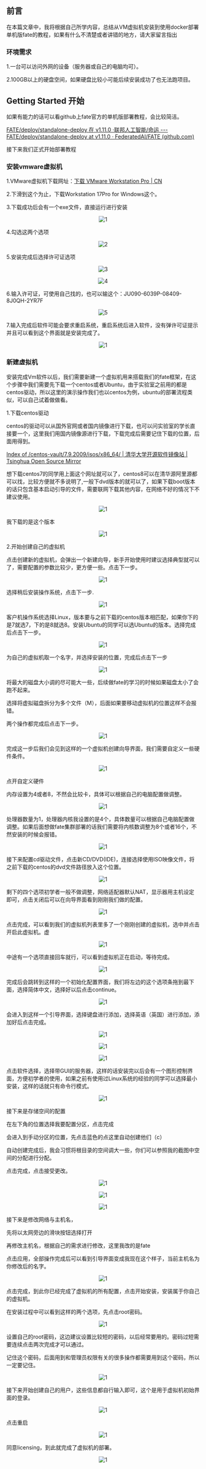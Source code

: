 ## 前言

在本篇文章中，我将根据自己所学内容，总结从VM虚拟机安装到使用docker部署单机版fate的教程，如果有什么不清楚或者讲错的地方，请大家留言指出

### 环境需求

1.一台可以访问外网的设备（服务器或自己的电脑均可）。

2.100GB以上的硬盘空间，如果硬盘比较小可能后续安装成功了也无法跑项目。

## Getting Started 开始

如果有能力的话可以看github上fate官方的单机版部署教程，会比较简洁。

[FATE/deploy/standalone-deploy 在 v1.11.0 ·联邦人工智能/命运 --- FATE/deploy/standalone-deploy at v1.11.0 · FederatedAI/FATE (github.com)](https://github.com/FederatedAI/FATE/tree/v1.11.0/deploy/standalone-deploy)



接下来我们正式开始部署教程

### 安装vmware虚拟机

1.VMware虚拟机下载网址：[下载 VMware Workstation Pro | CN](https://www.vmware.com/content/vmware/vmware-published-sites/cn/products/workstation-pro/workstation-pro-evaluation.html.html.html)

2.下滑到这个为止，下载Workstation 17Pro for Windows这个。

3.下载成功后会有一个exe文件，直接运行进行安装

<p style="text-align: center;">
    <img alt="1" src="photo/1.png">
</p>


4.勾选这两个选项

<p style="text-align: center;">
    <img alt="2" src="photo/2.png">
</p>


5.安装完成后选择许可证选项

<p style="text-align: center;">
    <img alt="3" src="photo/3.png">
</p>

<p style="text-align: center;">
    <img alt="4" src="photo/4.png">
</p>


6.输入许可证，可使用自己找的，也可以输这个：JU090-6039P-08409-8J0QH-2YR7F

<p style="text-align: center;">
    <img alt="5" src="photo/5.png">
</p>


7.输入完成后软件可能会要求重启系统，重启系统后进入软件，没有弹许可证提示并且可以看到这个界面就是安装完成了。
<p style="text-align: center;">
    <img alt="1" src="photo/image-20240709135508010.png">
</p>

### 新建虚拟机

安装完成Vm软件以后，我们需要新建一个虚拟机用来搭载我们的fate框架，在这个步骤中我们需要先下载一个centos或者Ubuntu，由于实验室之前用的都是centos驱动，所以这里的演示操作我们也以centos为例，ubuntu的部署流程类似，可以自己试着做做看。

1.下载centos驱动

centos的驱动可以从国外官网或者国内镜像进行下载，也可以问实验室的学长直接要一个，这里我们用国内镜像源进行下载，下载完成后需要记住下载的位置，后面用得到。

[Index of /centos-vault/7.9.2009/isos/x86_64/ | 清华大学开源软件镜像站 | Tsinghua Open Source Mirror](https://mirrors.tuna.tsinghua.edu.cn/centos-vault/7.9.2009/isos/x86_64/)

想下载centos7的同学用上面这个网址就可以了，centos8可以在清华源阿里源都可以找，比较方便就不多说明了,一般下dvd版本的就可以了，如果下载boot版本的话只包含基本启动引导的文件，需要联网下载其他内容，在网络不好的情况下不建议使用。

<p style="text-align: center;">
    <img alt="1" src="photo/image-20240709141707665.png">
</p>
我下载的是这个版本
<p style="text-align: center;">
    <img alt="1" src="photo/image-20240709142030721.png">
</p>

2.开始创建自己的虚拟机

点击创建新的虚拟机，会弹出一个新建向导，新手开始使用时建议选择典型就可以了，需要配置的参数比较少，更方便一些。点击下一步。
<p style="text-align: center;">
    <img alt="1" src="photo/image-20240709142258555.png">
</p>

选择稍后安装操作系统，点击下一步.
<p style="text-align: center;">
    <img alt="1" src="photo/image-20240709142446655.png">
</p>

客户机操作系统选择Linux，版本要与之前下载的centos版本相匹配，如果你下的是7就选7，下的是8就选8。安装Ubuntu的同学可以选Ubuntu的版本。选择完成后点击下一步。
<p style="text-align: center;">
    <img alt="1" src="photo/image-20240709142504769.png">
</p>

为自己的虚拟机取一个名字，并选择安装的位置，完成后点击下一步
<p style="text-align: center;">
    <img alt="1" src="photo/image-20240709142817512.png">
</p>

将最大的磁盘大小调的尽可能大一些，后续做fate的学习的时候如果磁盘太小了会跑不起来。

选择将虚拟磁盘拆分为多个文件（M），后面如果要移动虚拟机的位置这样不会报错。

两个操作都完成后点击下一步。
<p style="text-align: center;">
    <img alt="1" src="photo/image-20240709143014960.png">
</p>

完成这一步后我们会见到这样的一个虚拟机创建向导界面，我们需要自定义一些硬件条件。

<p style="text-align: center;">
    <img alt="1" src="photo/image-20240709143209334.png">
</p>

点开自定义硬件

内存设置为4或者8，不然会比较卡，具体可以根据自己的电脑配置做调整。
<p style="text-align: center;">
    <img alt="1" src="photo/image-20240709143235938.png">
</p>

处理器数量为1，处理器内核我设置的是4个，具体数量可以根据自己电脑配置做调整。如果后面想做fate集群部署的话我们需要将内核数调整为8个或者16个，不然安装的时候会报错。
<p style="text-align: center;">
    <img alt="1" src="photo/image-20240709143520816.png">
</p>

接下来配置cd驱动文件，点击新CD/DVD(IDE)，连接选择使用ISO映像文件，将之前下载的centos的dvd文件路径放入这个位置。
<p style="text-align: center;">
    <img alt="1" src="photo/image-20240709143743195.png">
</p>

剩下的四个选项初学者一般不做调整，网络适配器默认NAT，显示器用主机设定即可，点击关闭后可以在向导界面看到刚刚我们做的配置。
<p style="text-align: center;">
    <img alt="1" src="photo/image-20240709144014476.png">
</p>

点击完成，可以看到我们的虚拟机列表里多了一个刚刚创建的虚拟机，选中并点击开启此虚拟机。虚
<p style="text-align: center;">
    <img alt="1" src="photo/image-20240709145221762.png">
</p>

中途有一个选项直接回车就行，可以看到虚拟机正在启动，等待完成。
<p style="text-align: center;">
    <img alt="1" src="photo/image-20240709145351923.png">
</p>

完成后会跳转到这样的一个初始化配置界面，我们将左边的这个选项条拖到最下面，选择简体中文，选择好以后点击continue。
<p style="text-align: center;">
    <img alt="1" src="photo/image-20240709145507040.png">
</p>

会进入到这样一个引导界面，选择键盘进行添加，选择英语（英国）进行添加，添加好后点击完成。
<p style="text-align: center;">
    <img alt="1" src="photo/image-20240709150448726.png">
</p>

<p style="text-align: center;">
    <img alt="1" src="photo/image-20240709153711893.png">
</p>

<p style="text-align: center;">
    <img alt="1" src="photo/image-20240709155806895.png">
</p>

点击软件选择，选择带GUI的服务器，这样的话安装完以后会有一个图形控制界面，方便初学者的使用，如果之前有使用过Linux系统的经验的同学可以选择最小安装，这样的话就只有命令行模式。
<p style="text-align: center;">
    <img alt="1" src="photo/image-20240709161059217.png">
</p>

接下来是存储空间的配置

在左下角的位置选择我要配置分区，点击完成

会进入到手动分区的位置，先点击蓝色的点这里自动创建他们（c）

自动创建完成后，我会习惯将根目录的空间调大一些，你们可以参照我的截图中空间的分配进行分配。

点击完成，点击接受更改。
<p style="text-align: center;">
    <img alt="1" src="photo/image-20240709163903020.png">
</p>

<p style="text-align: center;">
    <img alt="1" src="photo/image-20240709163920161.png">
</p>
<p style="text-align: center;">
    <img alt="1" src="photo/image-20240709163945898.png">
</p>

接下来是修改网络与主机名，

先将以太网旁边的滑块按钮选择打开

再修改主机名，根据自己的需求进行修改，这里我改的是fate

点击应用，全部操作完成后可以看到引导界面变成我现在这个样子，当前主机名为你修改后的名字。
<p style="text-align: center;">
    <img alt="1" src="photo/image-20240709164209782.png">
</p>

点击完成，到此你已经完成了虚拟机的所有配置，点击开始安装，安装属于你自己的虚拟机。

在安装过程中可以看到这样的两个选项，先点击root密码。
<p style="text-align: center;">
    <img alt="1" src="photo/image-20240709164316429.png">
</p>

设置自己的root密码，这边建议设置比较短的密码，以后经常要用的。密码过短需要连续点击两次完成才可以通过。

记住这个密码，后面用到和管理员权限有关的很多操作都需要用到这个密码，所以一定要记住。
<p style="text-align: center;">
    <img alt="1" src="photo/image-20240709164357853.png">
</p>

接下来开始创建自己的用户，这些信息都自行输入即可，这个是用于虚拟机初始界面的登录。
<p style="text-align: center;">
    <img alt="1" src="photo/image-20240709164651725.png">
</p>

点击重启
<p style="text-align: center;">
    <img alt="1" src="photo/image-20240709165129603.png">
</p>

同意licensing，到此就完成了虚拟机的部署。
<p style="text-align: center;">
    <img alt="1" src="photo/image-20240709165817753.png">
</p>

